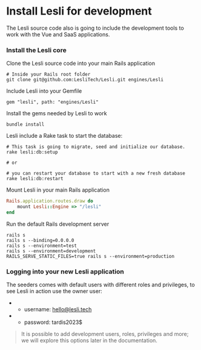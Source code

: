 # Install Lesli for development
The Lesli source code also is going to include the development tools to work with the Vue and SaaS applications.

### Install the Lesli core 

Clone the Lesli source code into your main Rails application

```shell
# Inside your Rails root folder
git clone git@github.com:LesliTech/Lesli.git engines/Lesli
```

Include Lesli into your Gemfile

```shell
gem "lesli", path: "engines/Lesli"
```


Install the gems needed by Lesli to work

```shell
bundle install
```

Lesli include a Rake task to start the database:

```shell
# This task is going to migrate, seed and initialize our database.
rake lesli:db:setup

# or

# you can restart your database to start with a new fresh database
rake lesli:db:restart
```

Mount Lesli in your main Rails application

```ruby
Rails.application.routes.draw do
    mount Lesli::Engine => "/lesli"
end
```

Run the default Rails development server

```shell
rails s 
rails s --binding=0.0.0.0
rails s --environment=test
rails s --environment=development
RAILS_SERVE_STATIC_FILES=true rails s --environment=production 
```


### Logging into your new Lesli application
The seeders comes with default users with different roles and privileges, to see Lesli in action use the owner user:

* - username: hello@lesli.tech
* - password: tardis2023$

> It is possible to add development users, roles, privileges and more; we will explore this options later in the documentation.
